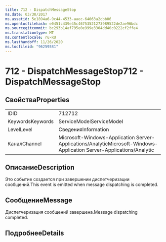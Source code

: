 ```yaml
---
title: 712 - DispatchMessageStop
ms.date: 03/30/2017
ms.assetid: 5e1894a6-9c44-4533-aaec-64063a2cbb06
ms.openlocfilehash: e0451c439e45c46753521273989522de2ae96bdc
ms.sourcegitcommit: bc293b14af795e0e999e3304dd40c0222cf2ffe4
ms.translationtype: MT
ms.contentlocale: ru-RU
ms.lasthandoff: 11/26/2020
ms.locfileid: "96259581"
---
```

# <a name="712---dispatchmessagestop"></a><span data-ttu-id="1b32a-102">712 - DispatchMessageStop</span><span class="sxs-lookup"><span data-stu-id="1b32a-102">712 - DispatchMessageStop</span></span>

## <a name="properties"></a><span data-ttu-id="1b32a-103">Свойства</span><span class="sxs-lookup"><span data-stu-id="1b32a-103">Properties</span></span>  
  
|||  
|-|-|  
|<span data-ttu-id="1b32a-104">ID</span><span class="sxs-lookup"><span data-stu-id="1b32a-104">ID</span></span>|<span data-ttu-id="1b32a-105">712</span><span class="sxs-lookup"><span data-stu-id="1b32a-105">712</span></span>|  
|<span data-ttu-id="1b32a-106">Keywords</span><span class="sxs-lookup"><span data-stu-id="1b32a-106">Keywords</span></span>|<span data-ttu-id="1b32a-107">ServiceModel</span><span class="sxs-lookup"><span data-stu-id="1b32a-107">ServiceModel</span></span>|  
|<span data-ttu-id="1b32a-108">Level</span><span class="sxs-lookup"><span data-stu-id="1b32a-108">Level</span></span>|<span data-ttu-id="1b32a-109">Сведения</span><span class="sxs-lookup"><span data-stu-id="1b32a-109">Information</span></span>|  
|<span data-ttu-id="1b32a-110">Канал</span><span class="sxs-lookup"><span data-stu-id="1b32a-110">Channel</span></span>|<span data-ttu-id="1b32a-111">Microsoft-Windows-Application Server-Applications/Analytic</span><span class="sxs-lookup"><span data-stu-id="1b32a-111">Microsoft-Windows-Application Server-Applications/Analytic</span></span>|  
  
## <a name="description"></a><span data-ttu-id="1b32a-112">Описание</span><span class="sxs-lookup"><span data-stu-id="1b32a-112">Description</span></span>  

 <span data-ttu-id="1b32a-113">Это событие создается при завершении диспетчеризации сообщений.</span><span class="sxs-lookup"><span data-stu-id="1b32a-113">This event is emitted when message dispatching is completed.</span></span>  
  
## <a name="message"></a><span data-ttu-id="1b32a-114">Сообщение</span><span class="sxs-lookup"><span data-stu-id="1b32a-114">Message</span></span>  

 <span data-ttu-id="1b32a-115">Диспетчеризация сообщений завершена.</span><span class="sxs-lookup"><span data-stu-id="1b32a-115">Message dispatching completed.</span></span>  
  
## <a name="details"></a><span data-ttu-id="1b32a-116">Подробнее</span><span class="sxs-lookup"><span data-stu-id="1b32a-116">Details</span></span>
